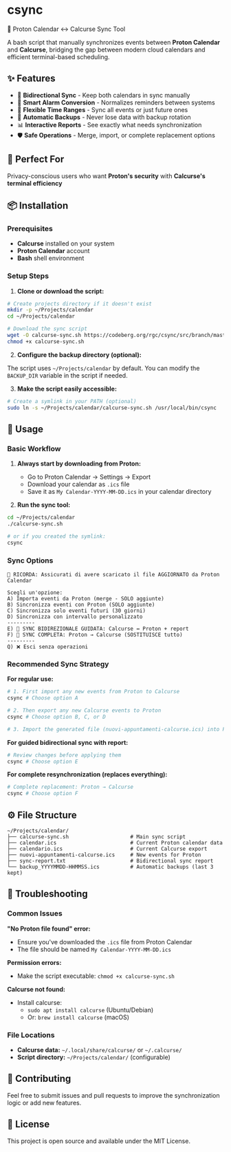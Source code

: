 # csync

🔄 Proton Calendar ↔ Calcurse Sync Tool

A bash script that manually synchronizes events between **Proton Calendar** and **Calcurse**, bridging the gap between modern cloud calendars and efficient terminal-based scheduling.

## ✨ Features

- 🔄 **Bidirectional Sync** - Keep both calendars in sync manually
- 🚨 **Smart Alarm Conversion** - Normalizes reminders between systems
- 📅 **Flexible Time Ranges** - Sync all events or just future ones
- 💾 **Automatic Backups** - Never lose data with backup rotation
- 📊 **Interactive Reports** - See exactly what needs synchronization
- 🛡️ **Safe Operations** - Merge, import, or complete replacement options

## 🎯 Perfect For

Privacy-conscious users who want **Proton's security** with **Calcurse's terminal efficiency**

## 📦 Installation

### Prerequisites

- **Calcurse** installed on your system
- **Proton Calendar** account
- **Bash** shell environment

### Setup Steps

1. **Clone or download the script:**

```bash
# Create projects directory if it doesn't exist
mkdir -p ~/Projects/calendar
cd ~/Projects/calendar

# Download the sync script
wget -O calcurse-sync.sh https://codeberg.org/rgc/csync/src/branch/master/calcurse-sync.sh
chmod +x calcurse-sync.sh
```

2. **Configure the backup directory (optional):**

The script uses `~/Projects/calendar` by default. You can modify the `BACKUP_DIR` variable in the script if needed.

3. **Make the script easily accessible:**

```bash
# Create a symlink in your PATH (optional)
sudo ln -s ~/Projects/calendar/calcurse-sync.sh /usr/local/bin/csync
```

## 🚀 Usage

### Basic Workflow

1. **Always start by downloading from Proton:**
   - Go to Proton Calendar → Settings → Export
   - Download your calendar as `.ics` file
   - Save it as `My Calendar-YYYY-MM-DD.ics` in your calendar directory

2. **Run the sync tool:**

```bash
cd ~/Projects/calendar
./calcurse-sync.sh

# or if you created the symlink:
csync
```

### Sync Options

```
🔔 RICORDA: Assicurati di avere scaricato il file AGGIORNATO da Proton Calendar

Scegli un'opzione:
A) Importa eventi da Proton (merge - SOLO aggiunte)
B) Sincronizza eventi con Proton (SOLO aggiunte)
C) Sincronizza solo eventi futuri (30 giorni)
D) Sincronizza con intervallo personalizzato
---------
E) 🧹 SYNC BIDIREZIONALE GUIDATA: Calcurse ↔ Proton + report
F) 🔄 SYNC COMPLETA: Proton → Calcurse (SOSTITUISCE tutto)
---------
Q) ❌ Esci senza operazioni
```

### Recommended Sync Strategy

**For regular use:**

```bash
# 1. First import any new events from Proton to Calcurse
csync # Choose option A

# 2. Then export any new Calcurse events to Proton
csync # Choose option B, C, or D

# 3. Import the generated file (nuovi-appuntamenti-calcurse.ics) into Proton Calendar manually
```

**For guided bidirectional sync with report:**

```bash
# Review changes before applying them
csync # Choose option E
```

**For complete resynchronization (replaces everything):**

```bash
# Complete replacement: Proton → Calcurse
csync # Choose option F
```

## ⚙️ File Structure

```
~/Projects/calendar/
├── calcurse-sync.sh                    # Main sync script
├── calendar.ics                        # Current Proton calendar data
├── calendario.ics                      # Current Calcurse export
├── nuovi-appuntamenti-calcurse.ics     # New events for Proton
├── sync-report.txt                     # Bidirectional sync report
└── backup_YYYYMMDD-HHMMSS.ics          # Automatic backups (last 3 kept)
```

## 🔧 Troubleshooting

### Common Issues

**"No Proton file found" error:**
- Ensure you've downloaded the `.ics` file from Proton Calendar
- The file should be named `My Calendar-YYYY-MM-DD.ics`

**Permission errors:**
- Make the script executable: `chmod +x calcurse-sync.sh`

**Calcurse not found:**
- Install calcurse:
  - `sudo apt install calcurse` (Ubuntu/Debian)
  - Or: `brew install calcurse` (macOS)

### File Locations

- **Calcurse data:** `~/.local/share/calcurse/` or `~/.calcurse/`
- **Script directory:** `~/Projects/calendar/` (configurable)

## 🤝 Contributing

Feel free to submit issues and pull requests to improve the synchronization logic or add new features.

## 📄 License

This project is open source and available under the MIT License.
